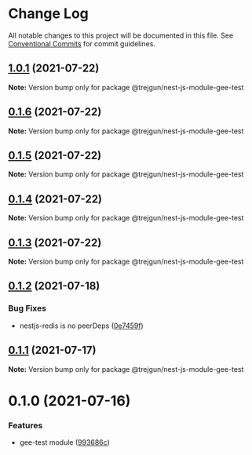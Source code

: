 # Change Log

All notable changes to this project will be documented in this file.
See [Conventional Commits](https://conventionalcommits.org) for commit guidelines.

## [1.0.1](https://github.com/trejgun/common-packages/compare/@trejgun/nest-js-module-gee-test@0.1.6...@trejgun/nest-js-module-gee-test@1.0.1) (2021-07-22)

**Note:** Version bump only for package @trejgun/nest-js-module-gee-test





## [0.1.6](https://github.com/trejgun/common-packages/compare/@trejgun/nest-js-module-gee-test@0.1.5...@trejgun/nest-js-module-gee-test@0.1.6) (2021-07-22)

**Note:** Version bump only for package @trejgun/nest-js-module-gee-test





## [0.1.5](https://github.com/trejgun/common-packages/compare/@trejgun/nest-js-module-gee-test@0.1.4...@trejgun/nest-js-module-gee-test@0.1.5) (2021-07-22)

**Note:** Version bump only for package @trejgun/nest-js-module-gee-test





## [0.1.4](https://github.com/trejgun/common-packages/compare/@trejgun/nest-js-module-gee-test@0.1.3...@trejgun/nest-js-module-gee-test@0.1.4) (2021-07-22)

**Note:** Version bump only for package @trejgun/nest-js-module-gee-test





## [0.1.3](https://github.com/trejgun/common-packages/compare/@trejgun/nest-js-module-gee-test@0.1.2...@trejgun/nest-js-module-gee-test@0.1.3) (2021-07-22)

**Note:** Version bump only for package @trejgun/nest-js-module-gee-test





## [0.1.2](https://github.com/trejgun/common-packages/compare/@trejgun/nest-js-module-gee-test@0.1.1...@trejgun/nest-js-module-gee-test@0.1.2) (2021-07-18)


### Bug Fixes

* nestjs-redis is no peerDeps ([0e7459f](https://github.com/trejgun/common-packages/commit/0e7459fd6a6463f701e4832abc07a53370755479))





## [0.1.1](https://github.com/trejgun/common-packages/compare/@trejgun/nest-js-module-gee-test@0.1.0...@trejgun/nest-js-module-gee-test@0.1.1) (2021-07-17)

**Note:** Version bump only for package @trejgun/nest-js-module-gee-test





# 0.1.0 (2021-07-16)


### Features

* gee-test module ([993686c](https://github.com/trejgun/common-packages/commit/993686cc3c205a030bd66e7facfc400583ecfff0))
